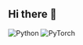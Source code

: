 ## Hi there 👋

![Python](https://img.shields.io/badge/PyTorch-red?logo=Python&labelColor=white&color=blue)
![PyTorch](https://img.shields.io/badge/PyTorch-red?logo=Pytorch&color=white)
